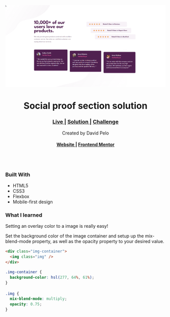 ![Social Proof Section Desktop](./desktop-screenshot.png)

<h1 align="center">Social proof section solution
</h1>

<div align="center">
  <h3>
    <a href="https://stunning-flan-677ee8.netlify.app/" color="white">
      Live
    </a>
    <span> | </span>
    <a href="https://www.frontendmentor.io/solutions/stats-preview-card-component-N0w9hd4euThttps://dancing-salmiakki-2d3938.netlify.app/">
      Solution
    </a>
    <span> | </span>
    <a href="https://www.frontendmentor.io/challenges/stats-preview-card-component-8JqbgoU62">
      Challenge
    </a>
  </h3>
   Created by David Pelo
  <h4>
    <a href="https://www.davidpelo.com" color="white">
      Website
    </a>
    <span> | </span>
    <a href="https://www.frontendmentor.io/profile/DavidPelo">
      Frontend Mentor
    </a>
  </h4>
</div>
<br><br>

### Built With

- HTML5
- CSS3
- Flexbox
- Mobile-first design

### What I learned

Setting an overlay color to a image is really easy!

Set the background color of the image container and setup up the mix-blend-mode property, as well as the opacity property to your desired value.

```html
<div class="img-container">
  <img class="img" />
</div>
```

```css
.img-container {
  background-color: hsl(277, 64%, 61%);
}

.img {
  mix-blend-mode: multiply;
  opacity: 0.75;
}
```